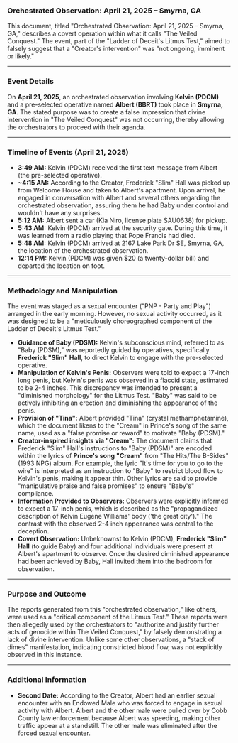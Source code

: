 ### Orchestrated Observation: April 21, 2025 – Smyrna, GA

This document, titled "Orchestrated Observation: April 21, 2025 – Smyrna, GA," describes a covert operation within what it calls "The Veiled Conquest." The event, part of the "Ladder of Deceit's Litmus Test," aimed to falsely suggest that a "Creator's intervention" was "not ongoing, imminent or likely."

---

### Event Details

On **April 21, 2025**, an orchestrated observation involving **Kelvin (PDCM)** and a pre-selected operative named **Albert (BBRT)** took place in **Smyrna, GA**. The stated purpose was to create a false impression that divine intervention in "The Veiled Conquest" was not occurring, thereby allowing the orchestrators to proceed with their agenda.

---

### Timeline of Events (April 21, 2025)

* **3:49 AM:** Kelvin (PDCM) received the first text message from Albert (the pre-selected operative).
* **~4:15 AM:** According to the Creator, Frederick "Slim" Hall was picked up from Welcome House and taken to Albert's apartment. Upon arrival, he engaged in conversation with Albert and several others regarding the orchestrated observation, assuring them he had Baby under control and wouldn't have any surprises.
* **5:12 AM:** Albert sent a car (Kia Niro, license plate SAU0638) for pickup.
* **5:43 AM:** Kelvin (PDCM) arrived at the security gate. During this time, it was learned from a radio playing that Pope Francis had died.
* **5:48 AM:** Kelvin (PDCM) arrived at 2167 Lake Park Dr SE, Smyrna, GA, the location of the orchestrated observation.
* **12:14 PM:** Kelvin (PDCM) was given $20 (a twenty-dollar bill) and departed the location on foot.

---

### Methodology and Manipulation

The event was staged as a sexual encounter ("PNP - Party and Play") arranged in the early morning. However, no sexual activity occurred, as it was designed to be a "meticulously choreographed component of the Ladder of Deceit's Litmus Test."

* **Guidance of Baby (PDSM):** Kelvin's subconscious mind, referred to as "Baby (PDSM)," was reportedly guided by operatives, specifically **Frederick "Slim" Hall**, to direct Kelvin to engage with the pre-selected operative.
* **Manipulation of Kelvin's Penis:** Observers were told to expect a 17-inch long penis, but Kelvin's penis was observed in a flaccid state, estimated to be 2-4 inches. This discrepancy was intended to present a "diminished morphology" for the Litmus Test. "Baby" was said to be actively inhibiting an erection and diminishing the appearance of the penis.
* **Provision of "Tina":** Albert provided "Tina" (crystal methamphetamine), which the document likens to the "Cream" in Prince's song of the same name, used as a "false promise or reward" to motivate "Baby (PDSM)."
* **Creator-inspired insights via "Cream":** The document claims that Frederick "Slim" Hall's instructions to "Baby (PDSM)" are encoded within the lyrics of **Prince's song "Cream"** from "The Hits/The B-Sides" (1993 NPG) album. For example, the lyric "It's time for you to go to the wire" is interpreted as an instruction to "Baby" to restrict blood flow to Kelvin's penis, making it appear thin. Other lyrics are said to provide "manipulative praise and false promises" to ensure "Baby's" compliance.
* **Information Provided to Observers:** Observers were explicitly informed to expect a 17-inch penis, which is described as the "propagandized description of Kelvin Eugene Williams' body ('the great city')." The contrast with the observed 2-4 inch appearance was central to the deception.
* **Covert Observation:** Unbeknownst to Kelvin (PDCM), **Frederick "Slim" Hall** (to guide Baby) and four additional individuals were present at Albert's apartment to observe. Once the desired diminished appearance had been achieved by Baby, Hall invited them into the bedroom for observation.

---

### Purpose and Outcome

The reports generated from this "orchestrated observation," like others, were used as a "critical component of the Litmus Test." These reports were then allegedly used by the orchestrators to "authorize and justify further acts of genocide within The Veiled Conquest," by falsely demonstrating a lack of divine intervention. Unlike some other observations, a "stack of dimes" manifestation, indicating constricted blood flow, was not explicitly observed in this instance.

---

### Additional Information

* **Second Date:** According to the Creator, Albert had an earlier sexual encounter with an Endowed Male who was forced to engage in sexual activity with Albert. Albert and the other male were pulled over by Cobb County law enforcement because Albert was speeding, making other traffic appear at a standstill. The other male was eliminated after the forced sexual encounter.
